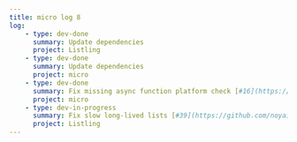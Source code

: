 ```yaml
---
title: micro log 8
log:
    - type: dev-done
      summary: Update dependencies
      project: Listling
    - type: dev-done
      summary: Update dependencies
      project: micro
    - type: dev-done
      summary: Fix missing async function platform check [#16](https://github.com/noyainrain/micro/issues/16)
      project: micro
    - type: dev-in-progress
      summary: Fix slow long-lived lists [#39](https://github.com/noyainrain/listling/issues/39)
      project: Listling
---
```


